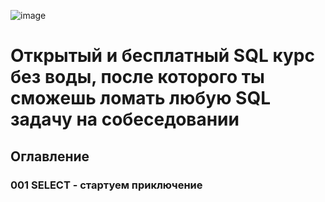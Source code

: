 ![image](https://github.com/user-attachments/assets/d4eea93d-6f6c-48dc-a1fc-03744545f9d0)

# Открытый и бесплатный SQL курс без воды, после которого ты сможешь ломать любую SQL задачу на собеседовании 

## Оглавление
### 001 SELECT - стартуем приключение

